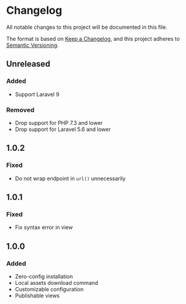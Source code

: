 # Changelog

All notable changes to this project will be documented in this file.

The format is based on [Keep a Changelog](https://keepachangelog.com/en/1.0.0),
and this project adheres to [Semantic Versioning](https://semver.org/spec/v2.0.0.html).

## Unreleased

### Added

- Support Laravel 9

### Removed

- Drop support for PHP 7.3 and lower
- Drop support for Laravel 5.6 and lower

## 1.0.2

### Fixed

- Do not wrap endpoint in `url()` unnecessarily

## 1.0.1

### Fixed

- Fix syntax error in view

## 1.0.0

### Added

- Zero-config installation
- Local assets download command
- Customizable configuration
- Publishable views
